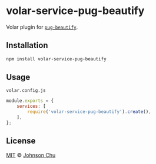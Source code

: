 # volar-service-pug-beautify

Volar plugin for [`pug-beautify`](https://github.com/johnsoncodehk/pug-beautify).

## Installation

```sh
npm install volar-service-pug-beautify
```

## Usage

`volar.config.js`

```js
module.exports = {
	services: [
		require('volar-service-pug-beautify').create(),
	],
};
```

## License

[MIT](LICENSE) © [Johnson Chu](https://github.com/johnsoncodehk)

